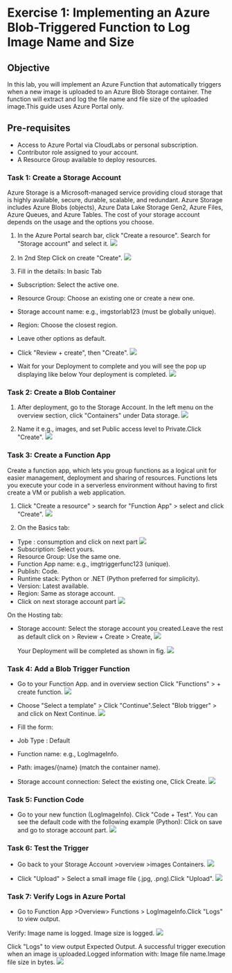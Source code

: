 # Exercise 1: Implementing an Azure Blob-Triggered Function to Log Image Name and Size
## Objective
In this lab, you will implement an Azure Function that automatically triggers when a new image is uploaded to an Azure Blob Storage container. The function will extract and log the file name and file size of the uploaded image.This guide uses Azure Portal only.

## Pre-requisites
- Access to Azure Portal via CloudLabs or personal subscription.
- Contributor role assigned to your account.
- A Resource Group available to deploy resources.

### **Task 1: Create a Storage Account**
Azure Storage is a Microsoft-managed service providing cloud storage that is highly available, secure, durable, scalable, and redundant. Azure Storage includes Azure Blobs (objects), Azure Data Lake Storage Gen2, Azure Files, Azure Queues, and Azure Tables. The cost of your storage account depends on the usage and the options you choose.

1. In the Azure Portal search bar, click "Create a resource". Search for "Storage account" and select it.
   ![](Images2/1.png)

1. In 2nd Step Click on create "Create".
   ![](Images2/2.png)
   
1. Fill in the details: In basic Tab
-  Subscription: Select the active one.
-  Resource Group: Choose an existing one or create a new one.
-  Storage account name: e.g., imgstorlab123 (must be globally unique).
-  Region: Choose the closest region.
-  Leave other options as default.
-  Click "Review + create", then "Create".
   ![](Images2/3.png)
   
-  Wait for your Deployment to complete and you will see the pop up displaying like below Your deployment is completed.
   ![](Images2/5.png)

   
### **Task 2: Create a Blob Container**
1. After deployment, go to the Storage Account. In the left menu on the overview section, click "Containers" under Data storage.
   ![](Images2/6.png)
  
1. Name it e.g., images, and set Public access level to Private.Click "Create".
   ![](Images2/7.png)

### **Task 3: Create a Function App**
Create a function app, which lets you group functions as a logical unit for easier management, deployment and sharing of resources. Functions lets you execute your code in a serverless environment without having to first create a VM or publish a web application.

1. Click "Create a resource" > search for "Function App" > select and click "Create".
   ![](Images2/8.png)

1. On the Basics tab:
-   Type : consumption and click on next part
    ![](Images2/10.png)
-   Subscription: Select yours.
-   Resource Group: Use the same one.
-   Function App name: e.g., imgtriggerfunc123 (unique).
-   Publish: Code.
-   Runtime stack: Python or .NET (Python preferred for simplicity).
-   Version: Latest available.
-   Region: Same as storage account.
-   Click on next storage account part
    ![](Images2/11.png)

On the Hosting tab:
-   Storage account: Select the storage account you created.Leave the rest as default click on > Review + Create > Create,
    ![](Images2/12.png)
    
    Your Deployment will be completed as shown in fig.
    ![](Images2/13.png)


### **Task 4: Add a Blob Trigger Function**
-   Go to your Function App. and in overview section Click "Functions" > + create function.
    ![](Images2/14.png)
    
-   Choose "Select a template" > Click "Continue".Select "Blob trigger" > and click on Next Continue.
    ![](Images2/15.png)
    
-   Fill the form:
-   Job Type : Default
-   Function name: e.g., LogImageInfo.
-   Path: images/{name} (match the container name).
-   Storage account connection: Select the existing one, Click Create.
    ![](Images2/16.png)

### **Task 5: Function Code**
-   Go to your new function (LogImageInfo). Click "Code + Test". You can see the default code with the following example (Python): Click on save and go to storage account part.
    ![](Images2/17.png)


### **Task 6: Test the Trigger**
-   Go back to your Storage Account >overview >images  Containers.
    ![](Images2/18.png)

-   Click "Upload" > Select a small image file (.jpg, .png).Click "Upload".
    ![](Images2/19.png)

### **Task 7: Verify Logs in Azure Portal**
-   Go to Function App >Overview> Functions > LogImageInfo.Click "Logs" to view output.

Verify:
Image name is logged.
Image size is logged.
   ![](Images2/21.png)

Click "Logs" to view output Expected Output. A successful trigger execution when an image is uploaded.Logged information with: Image file name.Image file size in bytes.
   ![](Images2/20.png)
